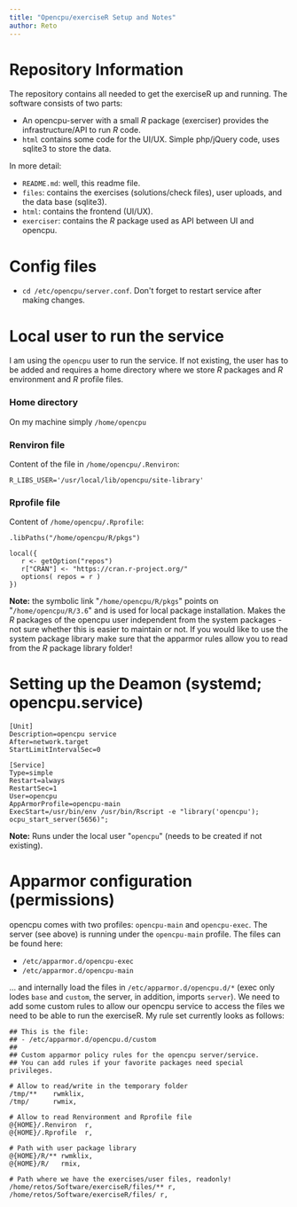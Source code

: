 ```yaml
---
title: "Opencpu/exerciseR Setup and Notes"
author: Reto
---
```


# Repository Information

The repository contains all needed to get the exerciseR up and running.
The software consists of two parts:

* An opencpu-server with a small _R_ package (exerciser) provides the
    infrastructure/API to run _R_ code.
* `html` contains some code for the UI/UX. Simple php/jQuery code, uses
    sqlite3 to store the data.

In more detail:

* `README.md`: well, this readme file.
* `files`: contains the exercises (solutions/check files),
    user uploads, and the data base (sqlite3).
* `html`: contains the frontend (UI/UX).
* `exerciser`: contains the _R_ package used as API between UI and opencpu.

# Config files

* `cd /etc/opencpu/server.conf`. Don't forget to restart service after making changes.


# Local user to run the service

I am using the `opencpu` user to run the service. If not existing, the user has to
be added and requires a home directory where we store _R_ packages and _R_ environment
and _R_ profile files.

### Home directory

On my machine simply `/home/opencpu`

### Renviron file

Content of the file in `/home/opencpu/.Renviron`:

```
R_LIBS_USER='/usr/local/lib/opencpu/site-library'
```

### Rprofile file

Content of `/home/opencpu/.Rprofile`:

```
.libPaths("/home/opencpu/R/pkgs")

local({
   r <- getOption("repos")
   r["CRAN"] <- "https://cran.r-project.org/"
   options( repos = r )
})
```

**Note:** the symbolic link "`/home/opencpu/R/pkgs`" points on
"`/home/opencpu/R/3.6`" and is used for local package installation.
Makes the _R_ packages of the opencpu user independent from the system
packages - not sure whether this is easier to maintain or not. If you would
like to use the system package library make sure that the apparmor rules
allow you to read from the _R_ package library folder!


# Setting up the Deamon (systemd; opencpu.service)

```
[Unit]
Description=opencpu service
After=network.target
StartLimitIntervalSec=0

[Service]
Type=simple
Restart=always
RestartSec=1
User=opencpu
AppArmorProfile=opencpu-main
ExecStart=/usr/bin/env /usr/bin/Rscript -e "library('opencpu'); ocpu_start_server(5656)";
```

**Note:** Runs under the local user "`opencpu`" (needs to be created if not existing).

# Apparmor configuration (permissions)

opencpu comes with two profiles: `opencpu-main` and `opencpu-exec`. The server (see above)
is running under the `opencpu-main` profile. The files can be found here:

* `/etc/apparmor.d/opencpu-exec`
* `/etc/apparmor.d/opencpu-main`

... and internally load the files in `/etc/apparmor.d/opencpu.d/*` (exec only lodes
`base` and `custom`, the server, in addition, imports `server`). We need to add some
custom rules to allow our opencpu service to access the files we need to be able to
run the exerciseR. My rule set currently looks as follows:


```
## This is the file:
## - /etc/apparmor.d/opencpu.d/custom
##
## Custom apparmor policy rules for the opencpu server/service.
## You can add rules if your favorite packages need special privileges.

# Allow to read/write in the temporary folder
/tmp/**    rwmklix,
/tmp/      rwmix,

# Allow to read Renvironment and Rprofile file
@{HOME}/.Renviron  r, 
@{HOME}/.Rprofile  r, 

# Path with user package library
@{HOME}/R/** rwmklix,
@{HOME}/R/   rmix, 

# Path where we have the exercises/user files, readonly!
/home/retos/Software/exerciseR/files/** r,
/home/retos/Software/exerciseR/files/ r,
```

